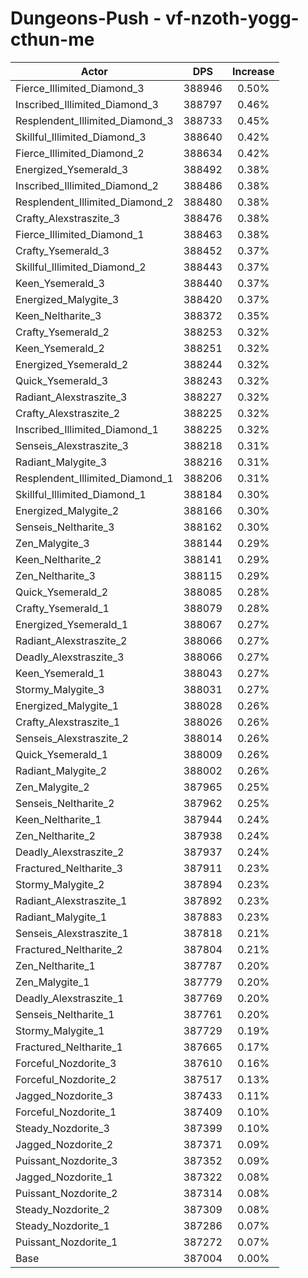 # Dungeons-Push - vf-nzoth-yogg-cthun-me
| Actor | DPS | Increase |
|---|:---:|:---:|
|Fierce_Illimited_Diamond_3|388946|0.50%|
|Inscribed_Illimited_Diamond_3|388797|0.46%|
|Resplendent_Illimited_Diamond_3|388733|0.45%|
|Skillful_Illimited_Diamond_3|388640|0.42%|
|Fierce_Illimited_Diamond_2|388634|0.42%|
|Energized_Ysemerald_3|388492|0.38%|
|Inscribed_Illimited_Diamond_2|388486|0.38%|
|Resplendent_Illimited_Diamond_2|388480|0.38%|
|Crafty_Alexstraszite_3|388476|0.38%|
|Fierce_Illimited_Diamond_1|388463|0.38%|
|Crafty_Ysemerald_3|388452|0.37%|
|Skillful_Illimited_Diamond_2|388443|0.37%|
|Keen_Ysemerald_3|388440|0.37%|
|Energized_Malygite_3|388420|0.37%|
|Keen_Neltharite_3|388372|0.35%|
|Crafty_Ysemerald_2|388253|0.32%|
|Keen_Ysemerald_2|388251|0.32%|
|Energized_Ysemerald_2|388244|0.32%|
|Quick_Ysemerald_3|388243|0.32%|
|Radiant_Alexstraszite_3|388227|0.32%|
|Crafty_Alexstraszite_2|388225|0.32%|
|Inscribed_Illimited_Diamond_1|388225|0.32%|
|Senseis_Alexstraszite_3|388218|0.31%|
|Radiant_Malygite_3|388216|0.31%|
|Resplendent_Illimited_Diamond_1|388206|0.31%|
|Skillful_Illimited_Diamond_1|388184|0.30%|
|Energized_Malygite_2|388166|0.30%|
|Senseis_Neltharite_3|388162|0.30%|
|Zen_Malygite_3|388144|0.29%|
|Keen_Neltharite_2|388141|0.29%|
|Zen_Neltharite_3|388115|0.29%|
|Quick_Ysemerald_2|388085|0.28%|
|Crafty_Ysemerald_1|388079|0.28%|
|Energized_Ysemerald_1|388067|0.27%|
|Radiant_Alexstraszite_2|388066|0.27%|
|Deadly_Alexstraszite_3|388066|0.27%|
|Keen_Ysemerald_1|388043|0.27%|
|Stormy_Malygite_3|388031|0.27%|
|Energized_Malygite_1|388028|0.26%|
|Crafty_Alexstraszite_1|388026|0.26%|
|Senseis_Alexstraszite_2|388014|0.26%|
|Quick_Ysemerald_1|388009|0.26%|
|Radiant_Malygite_2|388002|0.26%|
|Zen_Malygite_2|387965|0.25%|
|Senseis_Neltharite_2|387962|0.25%|
|Keen_Neltharite_1|387944|0.24%|
|Zen_Neltharite_2|387938|0.24%|
|Deadly_Alexstraszite_2|387937|0.24%|
|Fractured_Neltharite_3|387911|0.23%|
|Stormy_Malygite_2|387894|0.23%|
|Radiant_Alexstraszite_1|387892|0.23%|
|Radiant_Malygite_1|387883|0.23%|
|Senseis_Alexstraszite_1|387818|0.21%|
|Fractured_Neltharite_2|387804|0.21%|
|Zen_Neltharite_1|387787|0.20%|
|Zen_Malygite_1|387779|0.20%|
|Deadly_Alexstraszite_1|387769|0.20%|
|Senseis_Neltharite_1|387761|0.20%|
|Stormy_Malygite_1|387729|0.19%|
|Fractured_Neltharite_1|387665|0.17%|
|Forceful_Nozdorite_3|387610|0.16%|
|Forceful_Nozdorite_2|387517|0.13%|
|Jagged_Nozdorite_3|387433|0.11%|
|Forceful_Nozdorite_1|387409|0.10%|
|Steady_Nozdorite_3|387399|0.10%|
|Jagged_Nozdorite_2|387371|0.09%|
|Puissant_Nozdorite_3|387352|0.09%|
|Jagged_Nozdorite_1|387322|0.08%|
|Puissant_Nozdorite_2|387314|0.08%|
|Steady_Nozdorite_2|387309|0.08%|
|Steady_Nozdorite_1|387286|0.07%|
|Puissant_Nozdorite_1|387272|0.07%|
|Base|387004|0.00%|
